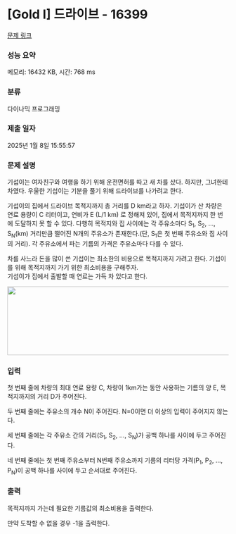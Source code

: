# [Gold I] 드라이브 - 16399 

[문제 링크](https://www.acmicpc.net/problem/16399) 

### 성능 요약

메모리: 16432 KB, 시간: 768 ms

### 분류

다이나믹 프로그래밍

### 제출 일자

2025년 1월 8일 15:55:57

### 문제 설명

<p>기섭이는 여자친구와 여행을 하기 위해 운전면허를 따고 새 차를 샀다. 하지만, 그녀한테 차였다. 우울한 기섭이는 기분을 풀기 위해 드라이브를 나가려고 한다.</p>

<p>기섭이의 집에서 드라이브 목적지까지 총 거리를 D km라고 하자. 기섭이가 산 차량은 연료 용량이 C 리터이고, 연비가 E (L/1 km) 로 정해져 있어, 집에서 목적지까지 한 번에 도달하지 못 할 수 있다. 다행히 목적지와 집 사이에는 각 주유소마다 S<sub>1</sub>, S<sub>2</sub>, …, S<sub>N</sub>(km) 거리만큼 떨어진 N개의 주유소가 존재한다.(단, S<sub>1</sub>은 첫 번째 주유소와 집 사이의 거리). 각 주유소에서 파는 기름의 가격은 주유소마다 다를 수 있다.</p>

<p>차를 사느라 돈을 많이 쓴 기섭이는 최소한의 비용으로 목적지까지 가려고 한다. 기섭이를 위해 목적지까지 가기 위한 최소비용을 구해주자.<br>
기섭이가 집에서 출발할 때 연료는 가득 차 있다고 한다.</p>

<p style="margin: 0cm 0cm 8pt; text-align: center;"><span style="font-size:10pt"><span style="line-height:107%"><span style="font-family:"맑은 고딕""><img alt="" src="https://wonjaek36.github.io/assets/2018-contest/1251_ex1.png" style="width: 700px; height: 156px;"></span></span></span></p>

### 입력 

 <p>첫 번째 줄에 차량의 최대 연료 용량 C, 차량이 1km가는 동안  사용하는 기름의 양 E, 목적지까지의 거리 D가 주어진다.</p>

<p>두 번째 줄에는 주유소의 개수 N이 주어진다. N=0이면 더 이상의 입력이 주어지지 않는다.</p>

<p>세 번째 줄에는 각 주유소 간의 거리(S<sub>1</sub>, S<sub>2</sub>, …, S<sub>N</sub>)가 공백 하나를 사이에 두고 주어진다.</p>

<p>네 번째 줄에는 첫 번째 주유소부터 N번째 주유소까지 기름의 리터당 가격(P<sub>1</sub>, P<sub>2</sub>, …, P<sub>N</sub>)이 공백 하나를 사이에 두고 순서대로 주어진다.</p>

### 출력 

 <p>목적지까지 가는데 필요한 기름값의 최소비용을 출력한다.</p>

<p>만약 도착할 수 없을 경우 -1을 출력한다.</p>

